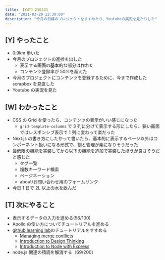 ```yaml
---
title: 【YWT】210321
date: "2021-03-20 22:30:00"
description: "今月の目標のプロジェクトをすすめたり、Youtubeの実況を見たりした"
---
```


## [Y] やったこと

- 0.9km 歩いた
- 今月のプロジェクトの進捗を出した
  - 表示する画面の基本的な部分は作れた
  - コンテンツ登録率が 50%を超えた
- 今月のプロジェクトにコンテンツを登録するために、今まで作成した scrapbox を見直した
- Youtube の実況を見た

## [W] わかったこと

- CSS の Grid を使ったら、コンテンツの表示がいい感じになった
  - `grid-template-columns` で 3 列に分けて表示する形にしたら、狭い画面ではレスポンシブ表示で 1 列に変わって楽だった
- Next.js の書き方にしたかって書いたら、基本的に表示するページ以外はコンポーネント扱いになる形式で、割と管理が楽になりそうだった
- 最低限の機能を実装してから以下の機能を追加で実装したほうが良さそうだと感じた
  - タグ一覧
  - 複数キーワード検索
  - ページネーション
  - about/お問い合わせ用のフォームリンク
- 今日 1 日で 2L 以上の水を飲んだ

## [T] 次にやること

- 表示するデータの入力を進める(56/100)
- Apollo の使い方についてチュートリアルを進める
- [github learning lab](https://lab.github.com/githubtraining)のチュートリアルをすすめる
  - [Managing merge conflicts](https://lab.github.com/githubtraining/managing-merge-conflicts)
  - [Introduction to Design Thinking](https://lab.github.com/githubtraining/introduction-to-design-thinking)
  - [Introduction to Node with Express](https://lab.github.com/everydeveloper/introduction-to-node-with-express)
- node.js 関連の積読を解消する（69/200）

<!-- https://twitter.com/camomile_cafe/status/1373630615006801925?s=20 -->
